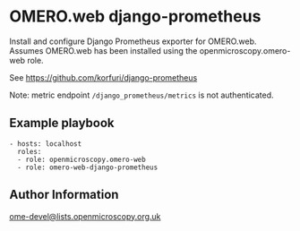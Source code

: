 OMERO.web django-prometheus
===========================

Install and configure Django Prometheus exporter for OMERO.web.
Assumes OMERO.web has been installed using the openmicroscopy.omero-web role.

See https://github.com/korfuri/django-prometheus

Note: metric endpoint `/django_prometheus/metrics` is not authenticated.


Example playbook
----------------

    - hosts: localhost
      roles:
      - role: openmicroscopy.omero-web
      - role: omero-web-django-prometheus


Author Information
------------------

ome-devel@lists.openmicroscopy.org.uk
